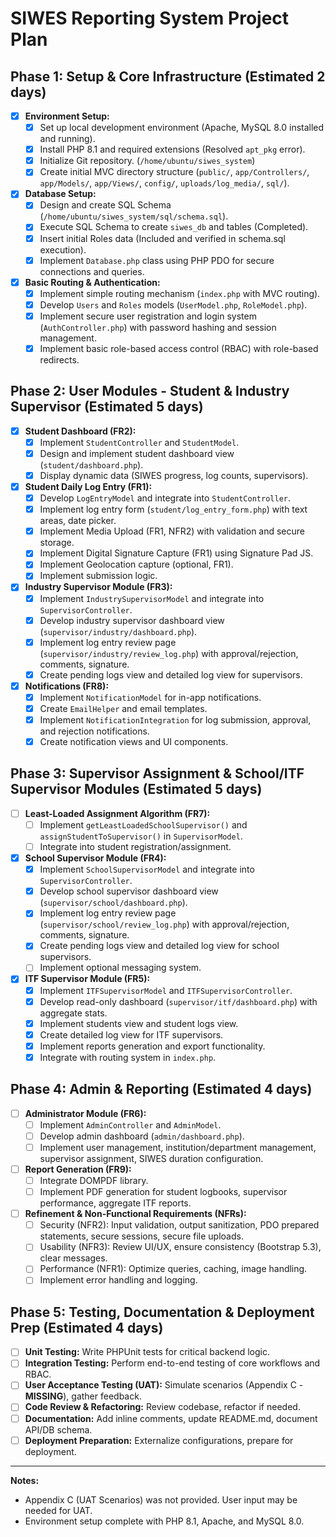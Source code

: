 # SIWES Reporting System Project Plan

## Phase 1: Setup & Core Infrastructure (Estimated 2 days)
- [X] **Environment Setup:**
    - [X] Set up local development environment (Apache, MySQL 8.0 installed and running).
    - [X] Install PHP 8.1 and required extensions (Resolved `apt_pkg` error).
    - [X] Initialize Git repository. (`/home/ubuntu/siwes_system`)
    - [X] Create initial MVC directory structure (`public/`, `app/Controllers/`, `app/Models/`, `app/Views/`, `config/`, `uploads/log_media/`, `sql/`).
- [X] **Database Setup:**
    - [X] Design and create SQL Schema (`/home/ubuntu/siwes_system/sql/schema.sql`).
    - [X] Execute SQL Schema to create `siwes_db` and tables (Completed).
    - [X] Insert initial Roles data (Included and verified in schema.sql execution).
    - [X] Implement `Database.php` class using PHP PDO for secure connections and queries.
- [X] **Basic Routing & Authentication:**
    - [X] Implement simple routing mechanism (`index.php` with MVC routing).
    - [X] Develop `Users` and `Roles` models (`UserModel.php`, `RoleModel.php`).
    - [X] Implement secure user registration and login system (`AuthController.php`) with password hashing and session management.
    - [X] Implement basic role-based access control (RBAC) with role-based redirects.

## Phase 2: User Modules - Student & Industry Supervisor (Estimated 5 days)

- [X] **Student Dashboard (FR2):**
    - [X] Implement `StudentController` and `StudentModel`.
    - [X] Design and implement student dashboard view (`student/dashboard.php`).
    - [X] Display dynamic data (SIWES progress, log counts, supervisors).
- [X] **Student Daily Log Entry (FR1):**
    - [X] Develop `LogEntryModel` and integrate into `StudentController`.
    - [X] Implement log entry form (`student/log_entry_form.php`) with text areas, date picker.
    - [X] Implement Media Upload (FR1, NFR2) with validation and secure storage.
    - [X] Implement Digital Signature Capture (FR1) using Signature Pad JS.
    - [X] Implement Geolocation capture (optional, FR1).
    - [X] Implement submission logic.
- [X] **Industry Supervisor Module (FR3):**
    - [X] Implement `IndustrySupervisorModel` and integrate into `SupervisorController`.
    - [X] Develop industry supervisor dashboard view (`supervisor/industry/dashboard.php`).
    - [X] Implement log entry review page (`supervisor/industry/review_log.php`) with approval/rejection, comments, signature.
    - [X] Create pending logs view and detailed log view for supervisors.
- [X] **Notifications (FR8):**
    - [X] Implement `NotificationModel` for in-app notifications.
    - [X] Create `EmailHelper` and email templates.
    - [X] Implement `NotificationIntegration` for log submission, approval, and rejection notifications.
    - [X] Create notification views and UI components.

## Phase 3: Supervisor Assignment & School/ITF Supervisor Modules (Estimated 5 days)

- [ ] **Least-Loaded Assignment Algorithm (FR7):**
    - [ ] Implement `getLeastLoadedSchoolSupervisor()` and `assignStudentToSupervisor()` in `SupervisorModel`.
    - [ ] Integrate into student registration/assignment.
- [X] **School Supervisor Module (FR4):**
    - [X] Implement `SchoolSupervisorModel` and integrate into `SupervisorController`.
    - [X] Develop school supervisor dashboard view (`supervisor/school/dashboard.php`).
    - [X] Implement log entry review page (`supervisor/school/review_log.php`) with approval/rejection, comments, signature.
    - [X] Create pending logs view and detailed log view for school supervisors.
    - [ ] Implement optional messaging system.
- [X] **ITF Supervisor Module (FR5):**
    - [X] Implement `ITFSupervisorModel` and `ITFSupervisorController`.
    - [X] Develop read-only dashboard (`supervisor/itf/dashboard.php`) with aggregate stats.
    - [X] Implement students view and student logs view.
    - [X] Create detailed log view for ITF supervisors.
    - [X] Implement reports generation and export functionality.
    - [X] Integrate with routing system in `index.php`.

## Phase 4: Admin & Reporting (Estimated 4 days)

- [ ] **Administrator Module (FR6):**
    - [ ] Implement `AdminController` and `AdminModel`.
    - [ ] Develop admin dashboard (`admin/dashboard.php`).
    - [ ] Implement user management, institution/department management, supervisor assignment, SIWES duration configuration.
- [ ] **Report Generation (FR9):**
    - [ ] Integrate DOMPDF library.
    - [ ] Implement PDF generation for student logbooks, supervisor performance, aggregate ITF reports.
- [ ] **Refinement & Non-Functional Requirements (NFRs):**
    - [ ] Security (NFR2): Input validation, output sanitization, PDO prepared statements, secure sessions, secure file uploads.
    - [ ] Usability (NFR3): Review UI/UX, ensure consistency (Bootstrap 5.3), clear messages.
    - [ ] Performance (NFR1): Optimize queries, caching, image handling.
    - [ ] Implement error handling and logging.

## Phase 5: Testing, Documentation & Deployment Prep (Estimated 4 days)

- [ ] **Unit Testing:** Write PHPUnit tests for critical backend logic.
- [ ] **Integration Testing:** Perform end-to-end testing of core workflows and RBAC.
- [ ] **User Acceptance Testing (UAT):** Simulate scenarios (Appendix C - **MISSING**), gather feedback.
- [ ] **Code Review & Refactoring:** Review codebase, refactor if needed.
- [ ] **Documentation:** Add inline comments, update README.md, document API/DB schema.
- [ ] **Deployment Preparation:** Externalize configurations, prepare for deployment.

---
**Notes:**
*   Appendix C (UAT Scenarios) was not provided. User input may be needed for UAT.
*   Environment setup complete with PHP 8.1, Apache, and MySQL 8.0.
